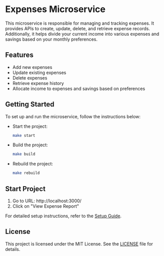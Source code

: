 # Expenses Microservice

This microservice is responsible for managing and tracking expenses. It provides APIs to create, update, delete, and retrieve expense records. Additionally, it helps divide your current income into various expenses and savings based on your monthly preferences.

## Features
- Add new expenses
- Update existing expenses
- Delete expenses
- Retrieve expense history
- Allocate income to expenses and savings based on preferences

## Getting Started
To set up and run the microservice, follow the instructions below:

- Start the project:
    ```bash
    make start
    ```

- Build the project:
    ```bash
    make build
    ```

- Rebuild the project:
    ```bash
    make rebuild
    ```

## Start Project 
1. Go to URL: http://localhost:3000/
2. Click on "View Expense Report"

For detailed setup instructions, refer to the [Setup Guide](./SETUP.md).

## License
This project is licensed under the MIT License. See the [LICENSE](./LICENSE) file for details.